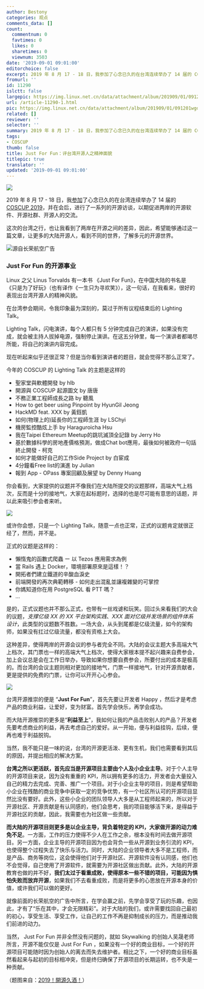 ```yaml
---
author: Bestony
categories: 观点
comments_data: []
count:
  commentnum: 0
  favtimes: 0
  likes: 0
  sharetimes: 0
  viewnum: 3503
date: '2019-09-01 09:01:00'
editorchoice: false
excerpt: 2019 年 8 月 17 - 18 日，我参加了心念已久的在台湾连续举办了 14 届的 COSCUP 2019。这次的台湾之行，也让我看到了两岸在开源之间的差异，因此，希望能够通过这一篇文章，让更多的大陆开源人，看到不同的世界，了解多元的开源世界。
fromurl: ''
id: 11290
islctt: false
largepic: https://img.linux.net.cn/data/attachment/album/201909/01/091201wgd9egdbdpge9gww.jpg
url: /article-11290-1.html
pic: https://img.linux.net.cn/data/attachment/album/201909/01/091201wgd9egdbdpge9gww.jpg.thumb.jpg
related: []
reviewer: ''
selector: ''
summary: 2019 年 8 月 17 - 18 日，我参加了心念已久的在台湾连续举办了 14 届的 COSCUP 2019。这次的台湾之行，也让我看到了两岸在开源之间的差异，因此，希望能够通过这一篇文章，让更多的大陆开源人，看到不同的世界，了解多元的开源世界。
tags:
- COSCUP
thumb: false
title: Just For Fun：评台湾开源人之精神面貌
titlepic: true
translator: ''
updated: '2019-09-01 09:01:00'
---
```


![](/data/attachment/album/201909/01/091201wgd9egdbdpge9gww.jpg)


2019 年 8 月 17 - 18 日，我[参加](https://www.ixiqin.com/2019/08/coscup-2019/)了心念已久的在台湾连续举办了 14 届的 [COSCUP 2019](https://coscup.org)，并在会后，进行了一系列的开源访谈，以期促进两岸的开源软件、开源社群、开源人的交流。


这次的台湾之行，也让我看到了两岸在开源之间的差异，因此，希望能够通过这一篇文章，让更多的大陆开源人，看到不同的世界，了解多元的开源世界。


![源自长荣航空广告](/data/attachment/album/201909/01/090113l00hjazf1zv0olzn.jpg)


### Just For Fun 的开源事业


Linux 之父 Linus Torvalds 有一本书 《Just For Fun》，在中国大陆的书名是 《只是为了好玩》（也有译作《一生只为寻欢笑》），这一句话，在我看来，很好的表现出台湾开源人的精神风貌。


在台湾参会期间，令我印象最为深刻的，莫过于所有议程结束后的 Lighting Talk。


Lighting Talk，闪电演讲，每个人都只有 5 分钟完成自己的演讲，如果没有完成，就会被主持人拔掉电源，强制停止演讲。在这五分钟里，每一个演讲者都竭尽所能，将自己的演讲内容完成。


现在听起来似乎还很正常？但是当你看到演讲者的题目，就会觉得不那么正常了。


今年的 COSCUP 的 Lighting Talk 的主题是这样的


* 聖家堂與軟體開發 by hlb
* 開源與 COSCUP 起源圖文 by 唐唐
* 不務正業工程師成長之路 by 聽風
* How to get beer using Pinpoint by HyunGil Jeong
* HackMD feat. XXX by 黃鈺凱
* 如何(物理上的)延長你的工程師生涯 by LSChyi
* 機房監控酷炫上手 by Haraguroicha Hsu
* 我在Taipei Ethereum Meetup的跳坑滅頂全記錄 by Jerry Ho
* 基於數據科學的房地產價格預測，做成Chat bot應用，最後如何被政府一句話終止開發 - 柯克
* 如何才能做好自己的工作Side Project by 白宦成
* 4分鐘看Free list的演進 by Julian
* 報到 App - OPass 專案回顧及展望 by Denny Huang


你会看到，大家提供的议题并不像我们在大陆所提交的议题那样，高端大气上档次，反而是十分的接地气，大家在起标题时，选择的也是尽可能有意思的话题，并以此来吸引参会者来听。


![](/data/attachment/album/201909/01/090855xn2yd2kdjj2tdk72.jpg)


或许你会想，只是一个 Lighting Talk，随意一点也正常，正式的议题肯定就很正经了，然而，并不是。


正式的议题是这样的：


* 懶惰鬼的函數式爬蟲 ー 以 Tezos 應用需求為例
* 當 Rails 遇上 Docker，環境部署原來是這樣！？
* 開拓者們建立鐵道的辛酸血淚史
* 前端開發的再次典範轉移 - 如何走出混亂並讓複雜變的可掌控
* 你媽知道你在用 PostgreSQL 看 PTT 嗎？
* …


是的，正式议题也并不那么正式，也带有一丝戏谑和玩笑。回过头来看我们的大会的议题，*支撑亿级 XX 的 XX 平台架构实践*、*XXX 面对亿级并发场景的组件体系设计*，此类型的议题数不胜数。一场大会，从头到尾都是亿级流量，如今的架构师，如果没有扛过亿级流量，都没有资格上大会。


这种差异，使得两岸的开源会议的参与者完全不同。大陆的会议主题大多高端大气上档次，其门票也一样的高端大气上档次，使得大家根本提不起兴趣来自费参会，加上会议总是会在工作日举办，导致如果你想要自费参会，所要付出的成本是极高的。而台湾的会议主题则相对更加的接地气，门票一样接地气，针对开源贡献者，更是提供的免费的门票，让你可以开开心心参会。


![](/data/attachment/album/201909/01/090044g48r88888vk8r88o.jpg)


台湾开源推崇的便是 “**Just For Fun**”，首先先要让开发者 Happy ，然后才是考虑产品的商业利益，让爱好，变为财富。首先学会快乐，再学会成功。


而大陆开源推崇的更多是“**利益至上**”，我如何让我的产品击败别人的产品？开发者先要考虑商业的利益，再去考虑自己的爱好。从一开始，便与利益挂钩，后续，便再也难于利益脱钩。


当然，我不能只是一味的说，台湾的开源更活泼、更有生机，我们也需要看到其后的原因，并提出相应的解决方案。


**台湾之所以更活跃，首先应当是开源项目主要由个人及小企业主导**。对于个人主导的开源项目来说，因为没有重重的 KPI，所以拥有更多的活力，开发者会大量投入自己的精力去完成、完善、推广一个项目。对于小企业主导的项目，则是希望帮助小企业在残酷的商业竞争中获取一定的竞争优势，有一个社区所认可的开源项目显然比没有要好。此外，这些小企业的团队领导人大多是从工程师起来的，所以对于开源社区、开源贡献是有认同感的，他们会思考，我的项目能够活下来，是得益于开源社区的贡献，因此，我需要也为社区做一些贡献。


**而大陆的开源项目则更多是以企业主导，背负着特定的 KPI，大家做开源的动力难免不足**。一方面，工作的压力使得不少人在工作之余，根本没有时间去做开源项目。另一方面，企业主导的开源项目因为也会背负一些从开源到业务引流的 KPI，也使得整个过程失去了快乐与活力。同时，大陆的企业领导者大多不是工程师，而是产品、商务等岗位，这会使得他们对于开源社区、开源软件没有认同感，他们也不会觉得，自己使用了开源软件，就需要为开源社区做出贡献。此外，大陆的开源教育也做的并不好，**我们太过于看重成败，使得原本一些不错的项目，可能因为惧怕失败而放弃开源**，如果我们不去看重成败，而是将更多的心思放在开源本身的价值，或许我们可以做的更好。


就像前面的长荣航空的广告中所言，在学会赢之前，先学会享受了玩的乐趣，也因此，才有了“乐在其中，才会无限精彩”。对于大陆的我们，或许需要找回自己最初的初心，享受生活、享受工作，让自己的工作不再是抑制成长的压力，而是推动我们前进的动力。


当然， Just For Fun 并非全然没有问题的，就如 Skywalking 的创始人吴晟老师所言，开源不能仅仅是 Just For Fun ，如果没有一个好的商业目标，一个好的开源项目可能随时因为创始人的离去而失去维护者。相比之下，一个好的商业目标虽然看起来与起初的目标相冲突，但是终归确保了开源项目的长期运转，也不失是一种贡献。


（题图来自：[2019！開源久酒！](https://coscup2019.kktix.cc/events/welcomeparty-2019)）